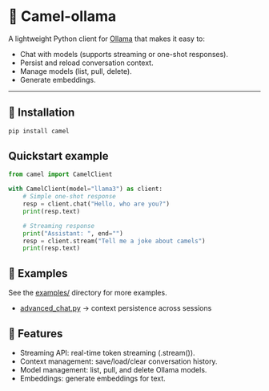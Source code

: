 # 🐪 Camel-ollama

A lightweight Python client for [Ollama](https://ollama.ai/) that makes it easy to:

- Chat with models (supports streaming or one-shot responses).
- Persist and reload conversation context.
- Manage models (list, pull, delete).
- Generate embeddings.

---

## 🚀 Installation

```bash
pip install camel
```

## Quickstart example

```Python
from camel import CamelClient

with CamelClient(model="llama3") as client:
    # Simple one-shot response
    resp = client.chat("Hello, who are you?")
    print(resp.text)

    # Streaming response
    print("Assistant: ", end="")
    resp = client.stream("Tell me a joke about camels")
    print(resp.text)

```

## 📂 Examples

See the [examples/](examples/) directory for more examples.
- [advanced_chat.py](examples/advanced_chat.py) → context persistence across sessions

## 🔧 Features

- Streaming API: real-time token streaming (.stream()).
- Context management: save/load/clear conversation history.
- Model management: list, pull, and delete Ollama models.
- Embeddings: generate embeddings for text.
